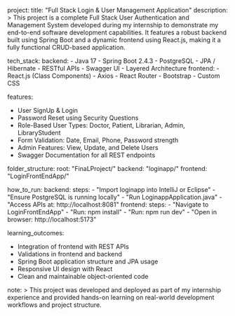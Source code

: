 project:
  title: "Full Stack Login & User Management Application"
  description: >
    This project is a complete Full Stack User Authentication and Management System developed during my internship
    to demonstrate my end-to-end software development capabilities. It features a robust backend built using Spring Boot
    and a dynamic frontend using React.js, making it a fully functional CRUD-based application.

tech_stack:
  backend:
    - Java 17
    - Spring Boot 2.4.3
    - PostgreSQL
    - JPA / Hibernate
    - RESTful APIs
    - Swagger UI
    - Layered Architecture
  frontend:
    - React.js (Class Components)
    - Axios
    - React Router
    - Bootstrap
    - Custom CSS

features:
  - User SignUp & Login
  - Password Reset using Security Questions
  - Role-Based User Types: Doctor, Patient, Librarian, Admin, LibraryStudent
  - Form Validation: Date, Email, Phone, Password strength
  - Admin Features: View, Update, and Delete Users
  - Swagger Documentation for all REST endpoints

folder_structure:
  root: "FinaLProject/"
  backend: "loginapp/"
  frontend: "LoginFrontEndApp/"

how_to_run:
  backend:
    steps:
      - "Import loginapp into IntelliJ or Eclipse"
      - "Ensure PostgreSQL is running locally"
      - "Run LoginappApplication.java"
      - "Access APIs at: http://localhost:8081"
  frontend:
    steps:
      - "Navigate to LoginFrontEndApp"
      - "Run: npm install"
      - "Run: npm run dev"
      - "Open in browser: http://localhost:5173"

learning_outcomes:
  - Integration of frontend with REST APIs
  - Validations in frontend and backend
  - Spring Boot application structure and JPA usage
  - Responsive UI design with React
  - Clean and maintainable object-oriented code

note: >
  This project was developed and deployed as part of my internship experience and provided hands-on learning
  on real-world development workflows and project structure.
